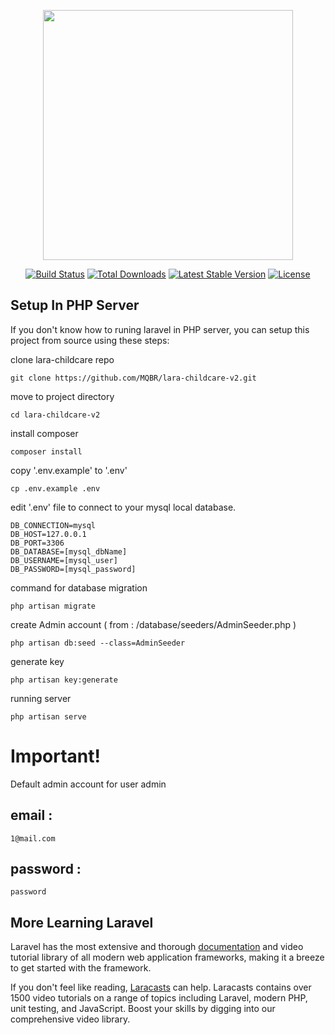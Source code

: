 <p align="center"><a href="https://laravel.com" target="_blank"><img src="https://raw.githubusercontent.com/laravel/art/master/logo-lockup/5%20SVG/2%20CMYK/1%20Full%20Color/laravel-logolockup-cmyk-red.svg" width="400"></a></p>

<p align="center">
<a href="https://travis-ci.org/laravel/framework"><img src="https://travis-ci.org/laravel/framework.svg" alt="Build Status"></a>
<a href="https://packagist.org/packages/laravel/framework"><img src="https://img.shields.io/packagist/dt/laravel/framework" alt="Total Downloads"></a>
<a href="https://packagist.org/packages/laravel/framework"><img src="https://img.shields.io/packagist/v/laravel/framework" alt="Latest Stable Version"></a>
<a href="https://packagist.org/packages/laravel/framework"><img src="https://img.shields.io/packagist/l/laravel/framework" alt="License"></a>
</p>

## Setup In PHP Server

If you don't know how to runing laravel in PHP server, you can setup this project from source using these steps:

clone lara-childcare repo
    
    git clone https://github.com/MQBR/lara-childcare-v2.git

move to project directory

    cd lara-childcare-v2

install composer
        
    composer install

copy '.env.example' to '.env'
    
    cp .env.example .env

edit '.env' file to connect to your mysql local database.

    DB_CONNECTION=mysql
    DB_HOST=127.0.0.1
    DB_PORT=3306
    DB_DATABASE=[mysql_dbName]
    DB_USERNAME=[mysql_user]
    DB_PASSWORD=[mysql_password]

command for database migration

    php artisan migrate

create Admin account ( from : /database/seeders/AdminSeeder.php )

    php artisan db:seed --class=AdminSeeder

generate key

    php artisan key:generate

running server

    php artisan serve
# Important!
Default admin account for user admin

## email :
    
    1@mail.com
## password :

    password    


## More Learning Laravel

Laravel has the most extensive and thorough [documentation](https://laravel.com/docs) and video tutorial library of all modern web application frameworks, making it a breeze to get started with the framework.

If you don't feel like reading, [Laracasts](https://laracasts.com) can help. Laracasts contains over 1500 video tutorials on a range of topics including Laravel, modern PHP, unit testing, and JavaScript. Boost your skills by digging into our comprehensive video library.